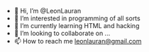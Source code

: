 - 👋 Hi, I’m @LeonLauran
- 👀 I’m interested in programming of all sorts
- 🌱 I’m currently learning HTML and hacking
- 💞️ I’m looking to collaborate on ...
- 📫 How to reach me leonlauran@gmail.com

<!---
LeonLauran/LeonLauran is a ✨ special ✨ repository because its `README.md` (this file) appears on your GitHub profile.
You can click the Preview link to take a look at your changes.
--->
